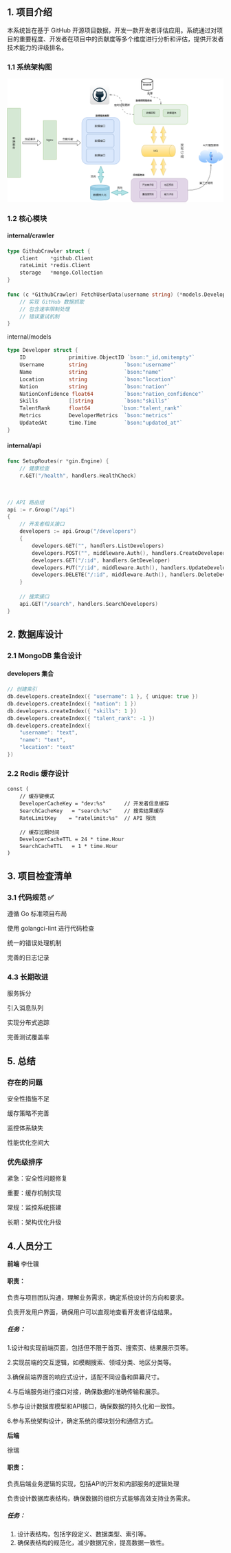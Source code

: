 ## 1. 项目介绍

本系统旨在基于 GitHub 开源项目数据，开发一款开发者评估应用。系统通过对项目的重要程度、开发者在项目中的贡献度等多个维度进行分析和评估，提供开发者技术能力的评级排名。

### 1.1 系统架构图

![架构图.png](架构图.png)

### 1.2 核心模块

#### internal/crawler

```go
type GithubCrawler struct {
    client    *github.Client
    rateLimit *redis.Client
    storage   *mongo.Collection
}

func (c *GithubCrawler) FetchUserData(username string) (*models.Developer, error) {
    // 实现 GitHub 数据抓取
    // 包含速率限制处理
    // 错误重试机制
}
```

 internal/models

```go
type Developer struct {
    ID              primitive.ObjectID `bson:"_id,omitempty"`
    Username        string            `bson:"username"`
    Name            string            `bson:"name"`
    Location        string            `bson:"location"`
    Nation          string            `bson:"nation"`
    NationConfidence float64          `bson:"nation_confidence"`
    Skills          []string          `bson:"skills"`
    TalentRank      float64          `bson:"talent_rank"`
    Metrics         DeveloperMetrics  `bson:"metrics"`
    UpdatedAt       time.Time         `bson:"updated_at"`
}
```

#### internal/api

```go
func SetupRoutes(r *gin.Engine) {
    // 健康检查
    r.GET("/health", handlers.HealthCheck)
```

​    

```go
// API 路由组
api := r.Group("/api")
{
    // 开发者相关接口
    developers := api.Group("/developers")
    {
        developers.GET("", handlers.ListDevelopers)
        developers.POST("", middleware.Auth(), handlers.CreateDeveloper)
        developers.GET("/:id", handlers.GetDeveloper)
        developers.PUT("/:id", middleware.Auth(), handlers.UpdateDeveloper)
        developers.DELETE("/:id", middleware.Auth(), handlers.DeleteDeveloper)
    }

    // 搜索接口
    api.GET("/search", handlers.SearchDevelopers)
}
```

## 2. 数据库设计

### 2.1 MongoDB 集合设计

#### developers 集合

```go
// 创建索引
db.developers.createIndex({ "username": 1 }, { unique: true })
db.developers.createIndex({ "nation": 1 })
db.developers.createIndex({ "skills": 1 })
db.developers.createIndex({ "talent_rank": -1 })
db.developers.createIndex({ 
    "username": "text", 
    "name": "text", 
    "location": "text" 
})
```

### 2.2 Redis 缓存设计

```
const (
    // 缓存键模式
    DeveloperCacheKey = "dev:%s"      // 开发者信息缓存
    SearchCacheKey   = "search:%s"    // 搜索结果缓存
    RateLimitKey    = "ratelimit:%s"  // API 限流

    // 缓存过期时间
    DeveloperCacheTTL = 24 * time.Hour
    SearchCacheTTL   = 1 * time.Hour
)
```

## 3. 项目检查清单

### 3.1 代码规范 ✅

遵循 Go 标准项目布局

使用 golangci-lint 进行代码检查

统一的错误处理机制

完善的日志记录

### 4.3 长期改进

服务拆分

引入消息队列

实现分布式追踪

完善测试覆盖率

## 5. 总结

### 存在的问题

安全性措施不足

缓存策略不完善

监控体系缺失

性能优化空间大

### 优先级排序

紧急：安全性问题修复

重要：缓存机制实现

常规：监控系统搭建

长期：架构优化升级

## 4.人员分工

**前端**
李仕骥

#### 职责：

负责与项目团队沟通，理解业务需求，确定系统设计的方向和要求。

负责开发用户界面，确保用户可以直观地查看开发者评估结果。

##### 任务：

1.设计和实现前端页面，包括但不限于首页、搜索页、结果展示页等。

 2.实现前端的交互逻辑，如模糊搜索、领域分类、地区分类等。 

3.确保前端界面的响应式设计，适配不同设备和屏幕尺寸。

4.与后端服务进行接口对接，确保数据的准确传输和展示。 

5.参与设计数据库模型和API接口，确保数据的持久化和一致性。

6.参与系统架构设计，确定系统的模块划分和通信方式。

**后端**

徐瑞

#### 职责：

负责后端业务逻辑的实现，包括API的开发和内部服务的逻辑处理

负责设计数据库表结构，确保数据的组织方式能够高效支持业务需求。

##### 任务：

1. 设计表结构，包括字段定义、数据类型、索引等。
2. 确保表结构的规范化，减少数据冗余，提高数据一致性。
